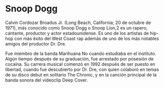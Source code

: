 # Snoop Dogg

Calvin Cordozar Broadus Jr. (Long Beach, California; 20 de octubre de 1971), más conocido como Snoop Dogg o Snoop Lion,2​ es un rapero, cantante, productor y actor estadounidense. Es uno de los artistas de hip-hop con más éxito del West Coast rap además de uno de los más notables amigos del productor Dr. Dre.

Fue miembro de la banda Marihuana No cuando estudiaba en el instituto. Algún tiempo después de su graduación, fue arrestado por posesión de cocaína. Su carrera musical comenzó en 1992 después de ser puesto en libertad, cuando fue descubierto por Dr. Dre, con quien colaboró en temas de su disco debut en solitario The Chronic, y en la canción principal de la banda sonora del videoclip Deep Cover.
